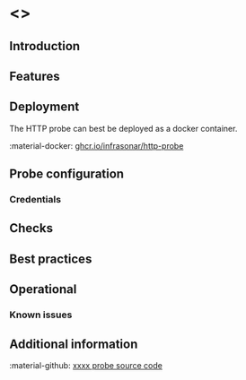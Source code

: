 # <<probe-name>>

## Introduction

## Features

## Deployment

The HTTP probe can best be deployed as a docker container.

:material-docker: [ghcr.io/infrasonar/http-probe](ghcr.io/infrasonar/http-probe)

## Probe configuration

### Credentials

## Checks

## Best practices

## Operational

### Known issues

## Additional information

:material-github: [xxxx probe source code](https://github.com/infrasonar/xxxx-probe)